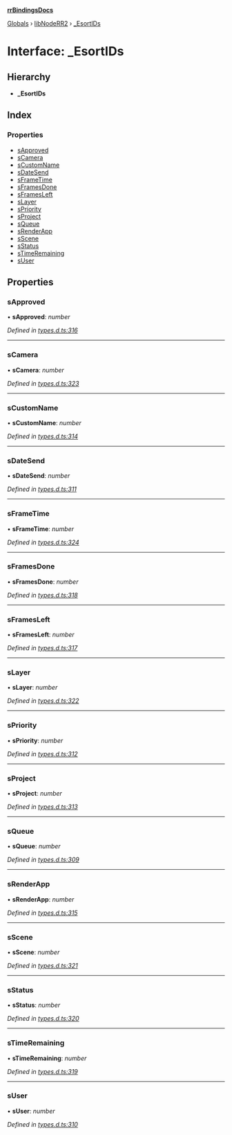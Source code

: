 **[rrBindingsDocs](../README.md)**

[Globals](../README.md) › [libNodeRR2](../modules/libnoderr2.md) › [_EsortIDs](libnoderr2._esortids.md)

# Interface: _EsortIDs

## Hierarchy

* **_EsortIDs**

## Index

### Properties

* [sApproved](libnoderr2._esortids.md#sapproved)
* [sCamera](libnoderr2._esortids.md#scamera)
* [sCustomName](libnoderr2._esortids.md#scustomname)
* [sDateSend](libnoderr2._esortids.md#sdatesend)
* [sFrameTime](libnoderr2._esortids.md#sframetime)
* [sFramesDone](libnoderr2._esortids.md#sframesdone)
* [sFramesLeft](libnoderr2._esortids.md#sframesleft)
* [sLayer](libnoderr2._esortids.md#slayer)
* [sPriority](libnoderr2._esortids.md#spriority)
* [sProject](libnoderr2._esortids.md#sproject)
* [sQueue](libnoderr2._esortids.md#squeue)
* [sRenderApp](libnoderr2._esortids.md#srenderapp)
* [sScene](libnoderr2._esortids.md#sscene)
* [sStatus](libnoderr2._esortids.md#sstatus)
* [sTimeRemaining](libnoderr2._esortids.md#stimeremaining)
* [sUser](libnoderr2._esortids.md#suser)

## Properties

###  sApproved

• **sApproved**: *number*

*Defined in [types.d.ts:316](https://github.com/Novalis15/RoyalRender-OpenExtensions/blob/5ba4523/rrNodeJS_rrBindings/nodeJS/lx64/v6/types.d.ts#L316)*

___

###  sCamera

• **sCamera**: *number*

*Defined in [types.d.ts:323](https://github.com/Novalis15/RoyalRender-OpenExtensions/blob/5ba4523/rrNodeJS_rrBindings/nodeJS/lx64/v6/types.d.ts#L323)*

___

###  sCustomName

• **sCustomName**: *number*

*Defined in [types.d.ts:314](https://github.com/Novalis15/RoyalRender-OpenExtensions/blob/5ba4523/rrNodeJS_rrBindings/nodeJS/lx64/v6/types.d.ts#L314)*

___

###  sDateSend

• **sDateSend**: *number*

*Defined in [types.d.ts:311](https://github.com/Novalis15/RoyalRender-OpenExtensions/blob/5ba4523/rrNodeJS_rrBindings/nodeJS/lx64/v6/types.d.ts#L311)*

___

###  sFrameTime

• **sFrameTime**: *number*

*Defined in [types.d.ts:324](https://github.com/Novalis15/RoyalRender-OpenExtensions/blob/5ba4523/rrNodeJS_rrBindings/nodeJS/lx64/v6/types.d.ts#L324)*

___

###  sFramesDone

• **sFramesDone**: *number*

*Defined in [types.d.ts:318](https://github.com/Novalis15/RoyalRender-OpenExtensions/blob/5ba4523/rrNodeJS_rrBindings/nodeJS/lx64/v6/types.d.ts#L318)*

___

###  sFramesLeft

• **sFramesLeft**: *number*

*Defined in [types.d.ts:317](https://github.com/Novalis15/RoyalRender-OpenExtensions/blob/5ba4523/rrNodeJS_rrBindings/nodeJS/lx64/v6/types.d.ts#L317)*

___

###  sLayer

• **sLayer**: *number*

*Defined in [types.d.ts:322](https://github.com/Novalis15/RoyalRender-OpenExtensions/blob/5ba4523/rrNodeJS_rrBindings/nodeJS/lx64/v6/types.d.ts#L322)*

___

###  sPriority

• **sPriority**: *number*

*Defined in [types.d.ts:312](https://github.com/Novalis15/RoyalRender-OpenExtensions/blob/5ba4523/rrNodeJS_rrBindings/nodeJS/lx64/v6/types.d.ts#L312)*

___

###  sProject

• **sProject**: *number*

*Defined in [types.d.ts:313](https://github.com/Novalis15/RoyalRender-OpenExtensions/blob/5ba4523/rrNodeJS_rrBindings/nodeJS/lx64/v6/types.d.ts#L313)*

___

###  sQueue

• **sQueue**: *number*

*Defined in [types.d.ts:309](https://github.com/Novalis15/RoyalRender-OpenExtensions/blob/5ba4523/rrNodeJS_rrBindings/nodeJS/lx64/v6/types.d.ts#L309)*

___

###  sRenderApp

• **sRenderApp**: *number*

*Defined in [types.d.ts:315](https://github.com/Novalis15/RoyalRender-OpenExtensions/blob/5ba4523/rrNodeJS_rrBindings/nodeJS/lx64/v6/types.d.ts#L315)*

___

###  sScene

• **sScene**: *number*

*Defined in [types.d.ts:321](https://github.com/Novalis15/RoyalRender-OpenExtensions/blob/5ba4523/rrNodeJS_rrBindings/nodeJS/lx64/v6/types.d.ts#L321)*

___

###  sStatus

• **sStatus**: *number*

*Defined in [types.d.ts:320](https://github.com/Novalis15/RoyalRender-OpenExtensions/blob/5ba4523/rrNodeJS_rrBindings/nodeJS/lx64/v6/types.d.ts#L320)*

___

###  sTimeRemaining

• **sTimeRemaining**: *number*

*Defined in [types.d.ts:319](https://github.com/Novalis15/RoyalRender-OpenExtensions/blob/5ba4523/rrNodeJS_rrBindings/nodeJS/lx64/v6/types.d.ts#L319)*

___

###  sUser

• **sUser**: *number*

*Defined in [types.d.ts:310](https://github.com/Novalis15/RoyalRender-OpenExtensions/blob/5ba4523/rrNodeJS_rrBindings/nodeJS/lx64/v6/types.d.ts#L310)*